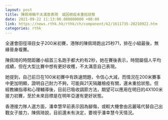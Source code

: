 ```yaml
---
layout: post
title: 陳佩琦稱不太滿意表現　或因檢疫未重拾狀態
date: 2021-09-22 11:13:00.000000000 +08:00
link: https://news.rthk.hk/rthk/ch/component/k2/1611735-20210922.htm
categories: rthk
---
```


全運會田徑項目女子200米初賽，港隊的陳佩琦跑出25秒71，排在小組最後，無緣晉身複賽。

陳佩琦的時間距離小組首三名跑手都大約有2秒，她在賽後表示，時間屬個人平均成績，但在大型比賽中想有更好收穫，不太滿意自己表現。

她提到，自己前日在100米初賽中有跌速問題，令信心大減，而情況在200米賽事中更加明顯，證明自己耐力不夠，可能與21天隔離檢疫有關，還未重拾狀態。但經教練指導和心理輔導後，目前已吸收調節方法，期望可以應用在明日的4X100米接力初賽，至於未來目標是在明年亞運有更好狀態。

香港接力隊人選方面，潘幸慧早前表示因為腳傷，或較大機會由呂麗瑤代替自己出戰女子接力，陳佩琦說，目前還未有決定，要視乎潘幸慧今天情況。
